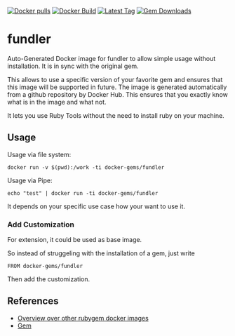 [![Docker pulls](https://img.shields.io/docker/pulls/rubygem/fundler.svg)](https://hub.docker.com/r/rubygem/fundler/)
[![Docker Build](https://img.shields.io/docker/automated/rubygem/fundler.svg)](https://hub.docker.com/r/rubygem/fundler/)
[![Latest Tag](https://img.shields.io/github/tag/docker-rubygem/fundler.svg)](https://hub.docker.com/r/rubygem/fundler/)
[![Gem Downloads](https://img.shields.io/gem/dt/fundler.svg)](https://rubygems.org/gems/fundler/)
# fundler

Auto-Generated Docker image for fundler to allow simple usage without installation.
It is in sync with the original gem.

This allows to use a specific version of your favorite gem and ensures that this image will be supported in future.
The image is generated automatically from a github repository by Docker Hub.
This ensures that you exactly know what is in the image and what not.

It lets you use Ruby Tools without the need to install ruby on your machine.

## Usage

Usage via file system:

`docker run -v $(pwd):/work -ti docker-gems/fundler`

Usage via Pipe:

`echo "test" | docker run -ti docker-gems/fundler`

It depends on your specific use case how your want to use it.

### Add Customization

For extension, it could be used as base image.

So instead of struggeling with the installation of a gem, just write

`FROM docker-gems/fundler`

Then add the customization.

## References

 - [Overview over other rubygem docker images](https://github.com/thinkbot/docker-rubygem)
 - [Gem](https://rubygems.org/gems/fundler/)
